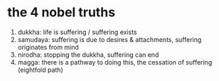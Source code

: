 # the 4 nobel truths

1. dukkha: life is suffering / suffering exists
2. samudaya: suffering is due to desires & attachments, suffering originates from mind
3. nirodha: stopping the dukkha, suffering can end
4. magga: there is a pathway to doing this, the cessation of suffering (eightfold path)
